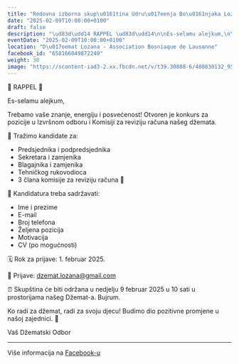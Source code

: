```yaml
---
title: "Redovna izborna skup\u0161tina Udru\u017eenja Bo\u0161njaka Lozane \u2013 D\u017eemat Lozana"
date: "2025-02-09T10:00:00+0100"
draft: false
description: "\ud83d\udd14 RAPPEL \ud83d\udd14\n\nEs-selamu alejkum,\n\nTrebamo va\u0161e znanje, energiju i posve\u0107enost! Otvoren je konkurs za pozicije u Izvr\u0161nom odboru i Komisiji za reviziju ra\u010duna na\u0161eg d\u017eemata.\n\n\ud83c\udfaf Tra\u017eimo kandidate za:\n- Predsjednika i podpredsjednika\n- Sekretara i zamjenika\n- Blagajnika i zamjenika\n- Tehni\u010dkog rukovodioca\n- 3 \u010dlana komisije za reviziju ra\u010duna \ud83d\udcb8\n\n\ud83d\udcdd Kandidatura treba sadr\u017eavati:\n* Ime i prezime\n* E-mail\n* Broj telefona\n* \u017deljena pozicija\n* Motivacija\n* CV (po mogu\u0107nosti)\n\n\ud83d\uddd3\ufe0f Rok za prijave: 1. februar 2025.\n\n\ud83d\udce7 Prijave: dzemat.lozana@gmail.com\n\n\u23f0 Skup\u0161tina \u0107e biti odr\u017eana u nedjelju 9 februar 2025 u 10 sati u prostorijama na\u0161eg D\u017eemat-a. Bujrum.\n\nKo radi za d\u017eemat, radi za svoju djecu! Budimo dio pozitivne promjene u na\u0161oj zajednici. \ud83d\udc9a\n\nVa\u0161 D\u017eematski Odbor"
eventDate: "2025-02-09T10:00:00+0100"
location: "D\u017eemat Lozana - Association Bosniaque de Lausanne"
facebook_id: "658166049872249"
weight: 30
image: "https://scontent-iad3-2.xx.fbcdn.net/v/t39.30808-6/480830132_954423803484886_7743822091948684736_n.jpg?_nc_cat=111&ccb=1-7&_nc_sid=9e60e4&_nc_ohc=r6FY5G6dKj4Q7kNvwF8mQbO&_nc_oc=AdkDzoE0Vr5QwBdFvKrd2XqPK2RlxiXOQubuyORGU2bGsKEncelGvC4FTyZLn_8bWlo&_nc_zt=23&_nc_ht=scontent-iad3-2.xx&edm=ABTKTjYEAAAA&_nc_gid=WyewJa_162RaIPZ7YRU26Q&oh=00_AfGb0e8AnfF5b5UhgzaY5JREFV7MGbHV-4IRopqI_IxE5Q&oe=680F5583"
---
```


🔔 RAPPEL 🔔

Es-selamu alejkum,

Trebamo vaše znanje, energiju i posvećenost! Otvoren je konkurs za pozicije u Izvršnom odboru i Komisiji za reviziju računa našeg džemata.

🎯 Tražimo kandidate za:
- Predsjednika i podpredsjednika
- Sekretara i zamjenika
- Blagajnika i zamjenika
- Tehničkog rukovodioca
- 3 člana komisije za reviziju računa 💸

📝 Kandidatura treba sadržavati:
* Ime i prezime
* E-mail
* Broj telefona
* Željena pozicija
* Motivacija
* CV (po mogućnosti)

🗓️ Rok za prijave: 1. februar 2025.

📧 Prijave: dzemat.lozana@gmail.com

⏰ Skupština će biti održana u nedjelju 9 februar 2025 u 10 sati u prostorijama našeg Džemat-a. Bujrum.

Ko radi za džemat, radi za svoju djecu! Budimo dio pozitivne promjene u našoj zajednici. 💚

Vaš Džematski Odbor

---

Više informacija na [Facebook-u](https://facebook.com/events/658166049872249)